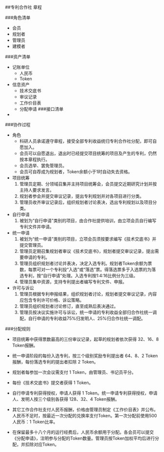 ##专利合作社
章程

###角色清单
* 会员
* 规划者
* 管理员
* 建模者

###资产清单
* 记账单位
	* 人民币
	* Token
* 信息资产
	* 技术交底书
	* 审议记录
	* 工作价目表
	* 分配申请
###接口清单
*   

###协作过程
* 角色
	* 科研人员承诺遵守章程，接受全部专利收益统归专利合作社分配，即可自愿加入。
	* 会员可以自愿退出，退出时已经提交项目统筹的项目及产生的专利，仍然按本章程执行。
	* 会员选举、罢免管理员。
	* 会员可自荐成为规划者，Token余额小于1时自动失去资格。
* 项目统筹
	1. 管理员定期、分领域召集并主持项目统筹会，会员提交近期研究计划并按主持人要求发言。
	2. 规划者参会并提交审议记录，提出专利规划并对各项目进行分类。
	3. 管理员收齐审议记录后，组织规划者讨论表决，选出专利规划以及项目分类。
* 自行申请
	1. 被划为“自行申请”类别的项目，由合作社提供培训，由立项会员自行编写专利文件并申请。
* 统一申请
	1. 被划为“统一申请”类别的项目，立项会员须按要求编写《技术交底书》并提交管理员。
	2. 管理员定期召集规划者审议《技术交底书》，规划者提交审议记录，提出需要申请的专利。
	3. 管理员组织规划者讨论并表决，决定入选专利。规划者Token余额为票数，每票可对一个专利投“入选”或“落选”票。得落选票多于入选票的为落选专利，按“自行申请”处理。入选专利按1:4:16比例分为三级。
	4. 管理员集中资源，支持专利提出者编写专利文件、申报。
* 许可与诉讼
	1. 管理员根据专利申报结果，组织规划者讨论，规划者提交审议记录，内容应包含专利许可价格、诉讼策略。
	2. 管理员组织规划者讨论修订，直至成熟后表决通过。
	3. 管理员按决议实施许可与诉讼，统一申请的专利收益全部归合作社统一调配，自行申请的专利收益75%归发明人、25%归合作社统一调配。

###分配规则
* 项目统筹中获得票数最高的三份审议记录，起草的规划者依次获得 32、16、8 Token报酬。
* 统一申请阶段的每份入选专利，按三个级别奖励专利提出者 64、8、2 Token报酬，每份落选专利的提出者扣除 2 Token。
* 规划者每参加一次会议需支付 1 Token，由管理员、书记员平分。
* 每份《技术交底书》提交者获得 1 Token。
* 自行申请专利获得授权，申请人获得 1 Token。统一申请专利获得授权，申请人、发明人按三个级别各获得 128、32、4 Token报酬。

* 其它工作合作社支付人民币报酬，价格由管理员制定《工作价目表》并公布。人民币不足时，按最近一次分配的兑换率支付Token。第一次分配前使用500人民币：1 Token比率。
* 在保留最多十八个月的运行经费后，人民币余额用于分配。各会员可以提交《分配申请》，注明参与分配的Token数量。管理员按Token加权平均后进行分配，并扣除对应Token。